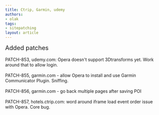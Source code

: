 ```yaml
---
title: Ctrip, Garmin, udemy
authors:
- olak
tags:
- sitepatching
layout: article
---
```

<span style="font-size: 140%">Added patches</span><br/><br/>PATCH-853, udemy.com: Opera doesn&#39;t support 3Dtransforms yet. Work around that to allow login.<br/><br/>PATCH-855, garmin.com - allow Opera to install and use Garmin Communicator Plugin. Sniffing.<br/><br/>PATCH-856, garmin.com - go back multiple pages after saving POI<br/><br/>PATCH-857, hotels.ctrip.com: word around iframe load event order issue with Opera. Core bug.
